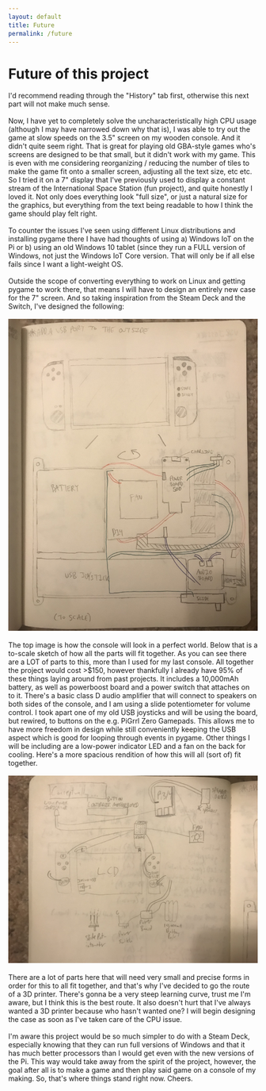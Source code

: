 ```yaml
---
layout: default
title: Future
permalink: /future
---
```


# Future of this project

I'd recommend reading through the "History" tab first, otherwise this next part will not make much sense. 
<br>
<br>
Now, I have yet to completely solve the uncharacteristically high CPU usage (although I may have narrowed down why that is), I was able to try out the game at slow speeds on the 3.5" screen on my wooden console. And it didn't quite seem right. That is great for playing old GBA-style games who's screens are designed to be that small, but it didn't work with my game. This is even with me considering reorganizing / reducing the number of tiles to make the game fit onto a smaller screen, adjusting all the text size, etc etc. So I tried it on a 7" display that I've previously used to display a constant stream of the International Space Station (fun project), and quite honestly I loved it. Not only does everything look "full size", or just a natural size for the graphics, but everything from the text being readable to how I think the game should play felt right. 
<br>
<br>
To counter the issues I've seen using different Linux distributions and installing pygame there I have had thoughts of using a) Windows IoT on the Pi or b) using an old Windows 10 tablet (since they run a FULL version of Windows, not just the Windows IoT Core version. That will only be if all else fails since I want a light-weight OS.
<br>
<br>
Outside the scope of converting everything to work on Linux and getting pygame to work there, that means I will have to design an entirely new case for the 7" screen. And so taking inspiration from the Steam Deck and the Switch, I've designed the following:
<br>
<br>
<img src="/assets/console1.jpg" alt="">
<br>
<br>
The top image is how the console will look in a perfect world. Below that is a to-scale sketch of how all the parts will fit together. As you can see there are a LOT of parts to this, more than I used for my last console. All together the project would cost >$150, however thankfully I already have 95% of these things laying around from past projects. It includes a 10,000mAh battery, as well as powerboost board and a power switch that attaches on to it. There's a basic class D audio amplifier that will connect to speakers on both sides of the console, and I am using a slide potentiometer for volume control. I took apart one of my old USB joysticks and will be using the board, but rewired, to buttons on the e.g. PiGrrl Zero Gamepads. This allows me to have more freedom in design while still conveniently keeping the USB aspect which is good for looping through events in pygame. Other things I will be including are a low-power indicator LED and a fan on the back for cooling. Here's a more spacious rendition of how this will all (sort of) fit together.
<br>
<br>
<img src="/assets/console2.jpg" alt="">
<br>
<br>
There are a lot of parts here that will need very small and precise forms in order for this to all fit together, and that's why I've decided to go the route of a 3D printer. There's gonna be a very steep learning curve, trust me I'm aware, but I think this is the best route. It also doesn't hurt that I've always wanted a 3D printer because who hasn't wanted one? I will begin designing the case as soon as I've taken care of the CPU issue.
<br>
<br>
I'm aware this project would be so much simpler to do with a Steam Deck, especially knowing that they can run full versions of Windows and that it has much better processors than I would get even with the new versions of the Pi. This way would take away from the spirit of the project, however, the goal after all is to make a game and then play said game on a console of my making. So, that's where things stand right now. Cheers.
<br>
